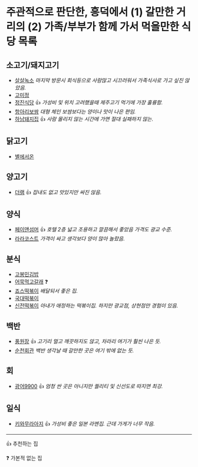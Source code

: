 # 주관적으로 판단한, 흥덕에서 (1) 갈만한 거리의 (2) 가족/부부가 함께 가서 먹을만한 식당 목록

## 소고기/돼지고기

* [살살녹소](http://naver.me/G0REa6eT) *마지막 방문시 회식등으로 사람많고 시끄러워서 가족식사로 가고 싶진 않았음.*
* [고미정](http://naver.me/GQpaWkS3)
* [정진식당](http://naver.me/xFjhq6C6) :+1: *가성비 및 위치 고려했을때 제주고기 먹기에 가장 훌륭함.*
* [항아리보쌈](http://naver.me/GZzFtaEp) *대형 체인 보쌈보다는 양이나 맛이 나은 편임.*
* [하남돼지집](http://naver.me/GqgTveMV) :+1: *사람 몰리지 않는 시간에 가면 절대 실패하지 않는.*

## 닭고기

* [별에서온](http://naver.me/GJb1QxGg)

## 양고기

* [더램](http://naver.me/IIvwqtek) :+1: *잡내도 없고 맛있지만 싸진 않음.*

## 양식

* [페이앤섬머](http://naver.me/GYO3tc5H) :+1: *호텔 2층 넓고 조용하고 깔끔해서 좋았음 가격도 광교 수준.*
* [라라코스트](http://naver.me/xlzMis6i) *가격이 싸고 생각보다 양이 많아 놀랐음.*

## 분식

* [고봉민김밥](http://naver.me/5AJwxP2K)
* [어묵먹고갈래](http://naver.me/G1t19Phw) :question:
* [죠스떡볶이](http://naver.me/xlzMOjd5) *배달되서 좋은 집.*
* [국대떡볶이](http://naver.me/GIsA7ZYA)
* [신전떡볶이](http://naver.me/GtL6jzQD) *아내가 애정하는 떡볶이집. 하지만 광교점, 상현점만 경험이 있음.*

## 백반

* [풍원장](http://naver.me/FaQazez4) :+1: *고기리 멀고 깨끗하지도 않고, 차라리 여기가 훨씬 나은 듯.*
* [순천회관](http://naver.me/53WTRP2w) *백반 생각날 때 갈만한 곳은 여기 밖에 없는 듯.*

## 회

* [광어9900](http://naver.me/FdNphs1c) :+1: *엄청 싼 곳은 아니지만 퀄리티 및 신선도로 따지면 최강.*

## 일식
* [키와무라아지](http://naver.me/xewEvj41) :+1: *가성비 좋은 일본 라멘집. 근데 가게가 너무 작음.*


----

:+1: 추천하는 집

:question: 가본적 없는 집
